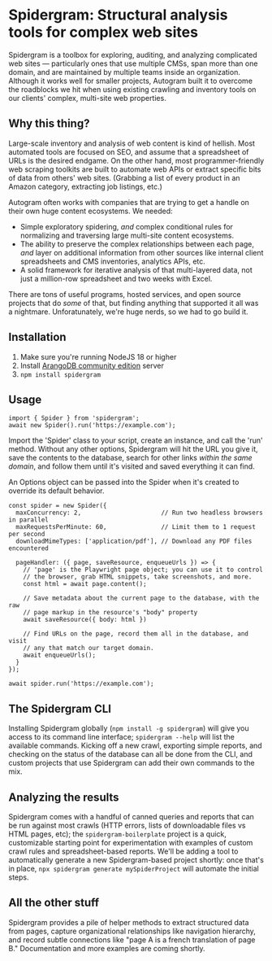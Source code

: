 # Spidergram: Structural analysis tools for complex web sites

Spidergram is a toolbox for exploring, auditing, and analyzing complicated web sites — particularly ones that use multiple CMSs, span more than one domain, and are maintained by multiple teams inside an organization. Although it works well for smaller projects, Autogram built it to overcome the roadblocks we hit when using existing crawling and inventory tools on our clients' complex, multi-site web properties.

## Why this thing?

Large-scale inventory and analysis of web content is kind of hellish. Most automated tools are focused on SEO, and assume that a spreadsheet of URLs is the desired endgame. On the other hand, most programmer-friendly web scraping toolkits are built to automate web APIs or extract specific bits of data from others' web sites. (Grabbing a list of every product in an Amazon category, extracting job listings, etc.)

Autogram often works with companies that are trying to get a handle on their own huge content ecosystems. We needed:

- Simple exploratory spidering, *and* complex conditional rules for normalizing and traversing large multi-site content ecosystems.
- The ability to preserve the complex relationships between each page, *and* layer on additional information from other sources like internal client spreadsheets and CMS inventories, analytics APIs, etc.
- A solid framework for iterative analysis of that multi-layered data, not just a million-row spreadsheet and two weeks with Excel.

There are tons of useful programs, hosted services, and open source projects that do *some* of that, but finding anything that supported it all was a nightmare. Unforatunately, we're huge nerds, so we had to go build it.

## Installation

1. Make sure you're running NodeJS 18 or higher
2. Install [ArangoDB community edition](https://www.arangodb.com/download-major/) server
3. `npm install spidergram`

## Usage

```
import { Spider } from 'spidergram';
await new Spider().run('https://example.com');
```

Import the 'Spider' class to your script, create an instance, and call the 'run' method. Without any other options, Spidergram will hit the URL you give it, save the contents to the database, search for other links *within the same domain*, and follow them until it's visited and saved everything it can find.

An Options object can be passed into the Spider when it's created to override its default behavior.

```
const spider = new Spider({
  maxConcurrency: 2,                      // Run two headless browsers in parallel
  maxRequestsPerMinute: 60,               // Limit them to 1 request per second
  downloadMimeTypes: ['application/pdf'], // Download any PDF files encountered

  pageHandler: ({ page, saveResource, enqueueUrls }) => {
    // 'page' is the Playwright page object; you can use it to control
    // the browser, grab HTML snippets, take screenshots, and more.
    const html = await page.content();

    // Save metadata about the current page to the database, with the raw
    // page markup in the resource's "body" property
    await saveResource({ body: html })

    // Find URLs on the page, record them all in the database, and visit
    // any that match our target domain.
    await enqueueUrls();
  }
});

await spider.run('https://example.com');
```

## The Spidergram CLI

Installing Spidergram globally (`npm install -g spidergram`) will give you access to its command line interface; `spidergram --help` will list the available commands. Kicking off a new crawl, exporting simple reports, and checking on the status of the database can all be done from the CLI, and custom projects that use Spidergram can add their own commands to the mix.

## Analyzing the results

Spidergram comes with a handful of canned queries and reports that can be run against most crawls (HTTP errors, lists of downloadable files vs HTML pages, etc); the `spidergram-boilerplate` project is a quick, customizable starting point for experimentation with examples of custom crawl rules and spreadsheet-based reports. We'll be adding a tool to automatically generate a new Spidergram-based project shortly: once that's in place, `npx spidergram generate mySpiderProject` will automate the initial steps.

## All the other stuff

Spidergram provides a pile of helper methods to extract structured data from pages, capture organizational relationships like navigation hierarchy, and record subtle connections like "page A is a french translation of page B." Documentation and more examples are coming shortly.
